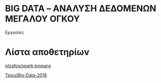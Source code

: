 # BIG DATA – ΑΝΑΛΥΣΗ ΔΕΔΟΜΕΝΩΝ ΜΕΓΑΛΟΥ ΟΓΚΟΥ

Εργασίες

# Λίστα αποθετηρίων

[ptzafos/spark-kmeans](https://github.com/ptzafos/spark-kmeans)

[Tsiou/Big-Data-2018](https://github.com/Tsiou/Big-Data-2018)
